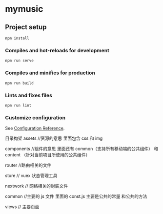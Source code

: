 # mymusic

## Project setup

```
npm install
```

### Compiles and hot-reloads for development

```
npm run serve
```

### Compiles and minifies for production

```
npm run build
```

### Lints and fixes files

```
npm run lint
```

### Customize configuration

See [Configuration Reference](https://cli.vuejs.org/config/).

目录构架
assets //资源的意思
里面包含 css 和 img

components //组件的意思
里面还有 common（支持所有移动端的公共组件） 和 content （针对当前项目所使用的公共组件）

router //路由相关的文件

store // vuex 状态管理工具

nextwork // 网络相关的封装文件

common //主要的 js 文件 里面的 const.js 主要是公共的常量 和公共的方法

views // 主要页面
